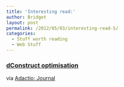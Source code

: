 ```yaml
---
title: 'Interesting read:'
author: Bridget
layout: post
permalink: /2012/05/03/interesting-read-5/
categories:
  - Stuff worth reading
  - Web Stuff
---
```

### [dConstruct optimisation][1]

via [Adactio: Journal][2]

 [1]: http://adactio.com/journal/5439/
 [2]: http://adactio.com/journal/